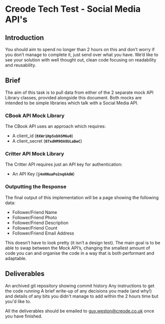 # Creode Tech Test - Social Media API's

## Introduction

You should aim to spend no longer than 2 hours on this and don’t worry if you don’t manage to complete it, just send over what you have. We’d like to see your solution with well thought out, clean code focusing on readability and reusability.

## Brief

The aim of this task is to pull data from either of the 2 separate mock API Library classes, provided alongside this document. Both mocks are intended to be simple libraries which talk with a Social Media API.

### CBook API Mock Library
The CBook API uses an approach which requires:

 - A client_id (**`8XWr1Hp5xbhSM6u0`**)
 - A client_secret (**`07xdHM9OA8ULaBeC`**)

### Critter API Mock Library
The Critter API requires just an API key for authentication:

 - An API Key (**`j4nHNuaPo2nq6AdW`**)

### Outputting the Response
The final output of this implementation will be a page showing the following data:

 - Follower/Friend Name
 - Follower/Friend Photo
 - Follower/Friend Description
 - Follower/Friend Count
 - Follower/Friend Email Address

This doesn’t have to look pretty (it isn’t a design test). The main goal is to be able to swap between the Mock API’s, changing the smallest amount of code you can and organise the code in a way that is both performant and adaptable.

## Deliverables

An archived git repository showing commit history
Any instructions to get the code running
A brief write-up of any decisions you made (and why!) and details of any bits you didn't manage to add within the 2 hours time but you'd like to.

All the deliverables should be emailed to guy.weston@creode.co.uk once you have finished.

